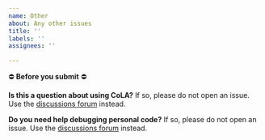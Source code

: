```yaml
---
name: Other
about: Any other issues
title: ''
labels: ''
assignees: ''

---
```


:no_entry: **Before you submit** :no_entry:

**Is this a question about using CoLA?**
If so, please do not open an issue.
Use the [discussions forum](https://github.com/wilson-labs/cola/discussions) instead.

**Do you need help debugging personal code?**
If so, please do not open an issue.
Use the [discussions forum](https://github.com/wilson-labs/cola/discussions) instead.
